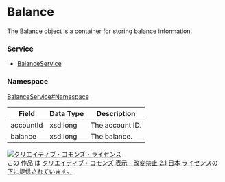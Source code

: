 # Balance
The Balance object is a container for storing balance information.
### Service
+ [BalanceService](../../services/BalanceService.md)

### Namespace
[BalanceService#Namespace](../../services/BalanceService.md#namespace)

| Field | Data Type | Description | 
|---|---|---|
| accountId| xsd:long| The account ID. |
| balance| xsd:long| The balance. |

<a rel="license" href="http://creativecommons.org/licenses/by-nd/2.1/jp/"><img alt="クリエイティブ・コモンズ・ライセンス" style="border-width:0" src="https://i.creativecommons.org/l/by-nd/2.1/jp/88x31.png" /></a><br />この 作品 は <a rel="license" href="http://creativecommons.org/licenses/by-nd/2.1/jp/">クリエイティブ・コモンズ 表示 - 改変禁止 2.1 日本 ライセンスの下に提供されています。</a>
